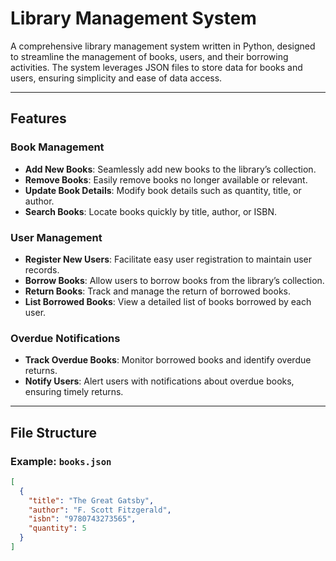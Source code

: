 # Library Management System

A comprehensive library management system written in Python, designed to streamline the management of books, users, and their borrowing activities. The system leverages JSON files to store data for books and users, ensuring simplicity and ease of data access.

---

## Features

### Book Management
- **Add New Books**: Seamlessly add new books to the library’s collection.
- **Remove Books**: Easily remove books no longer available or relevant.
- **Update Book Details**: Modify book details such as quantity, title, or author.
- **Search Books**: Locate books quickly by title, author, or ISBN.

### User Management
- **Register New Users**: Facilitate easy user registration to maintain user records.
- **Borrow Books**: Allow users to borrow books from the library’s collection.
- **Return Books**: Track and manage the return of borrowed books.
- **List Borrowed Books**: View a detailed list of books borrowed by each user.

### Overdue Notifications
- **Track Overdue Books**: Monitor borrowed books and identify overdue returns.
- **Notify Users**: Alert users with notifications about overdue books, ensuring timely returns.

---

## File Structure

### Example: `books.json`
```json
[
  {
    "title": "The Great Gatsby",
    "author": "F. Scott Fitzgerald",
    "isbn": "9780743273565",
    "quantity": 5
  }
]

